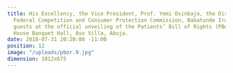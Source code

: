 ```yaml
---
title: His Excellency, the Vice President, Prof. Yemi Osinbajo, the Director General,
  Federal Competition and Consumer Protection Commission, Babatunde Irukera and other
  guests at the official unveiling of the Patients’ Bill of Rights (PBoR) at the State
  House Banquet Hall, Aso Villa, Abuja.
date: 2018-07-31 20:20:00 -11:00
position: 12
image: "/uploads/pbor.9.jpg"
dimension: 1012x675
---
```



